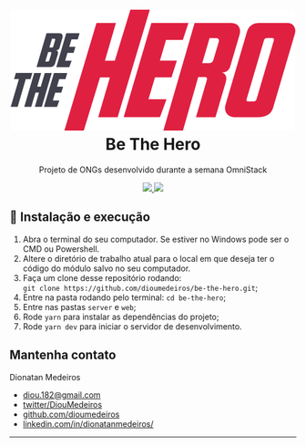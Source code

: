 <h1 align="center">
    <img alt="React GitHub Repo List" src="./web/src/assets/logo.svg" />
    <br>
    Be The Hero
</h1>
<p align="center">Projeto de ONGs desenvolvido durante a semana OmniStack</p>
<p align="center">
  <a aria-label="Versão do Node" href="https://github.com/nodejs/node/blob/master/doc/changelogs/CHANGELOG_V12.md#12.14.1">
    <img src="https://img.shields.io/badge/node.js@lts-12.14.1-informational?logo=Node.JS"></img>
  </a>
  <a aria-label="Versão do React" href="https://github.com/facebook/react/blob/master/CHANGELOG.md#16120-november-14-2019">
    <img src="https://img.shields.io/badge/react-16.8.6-informational?logo=react"></img>
  </a>
</p>

## 🚀 Instalação e execução

1. Abra o terminal do seu computador. Se estiver no Windows pode ser o CMD ou Powershell.
2. Altere o diretório de trabalho atual para o local em que deseja ter o código do módulo salvo no seu computador.
3. Faça um clone desse repositório rodando: <br> `git clone https://github.com/dioumedeiros/be-the-hero.git`;
4. Entre na pasta rodando pelo terminal: `cd be-the-hero`;
5. Entre nas pastas `server` e `web`;
6. Rode `yarn` para instalar as dependências do projeto;
7. Rode `yarn dev` para iniciar o servidor de desenvolvimento.

## Mantenha contato

Dionatan Medeiros

- [diou.182@gmail.com](mailto:diou.182@gmail.com)
- [twitter/DiouMedeiros](http://twitter.com/DiouMedeiros)
- [github.com/dioumedeiros](http://github.com/dioumedeiros)
- [linkedin.com/in/dionatanmedeiros/](http://linkedin.com/in/dionatanmedeiros)

---
